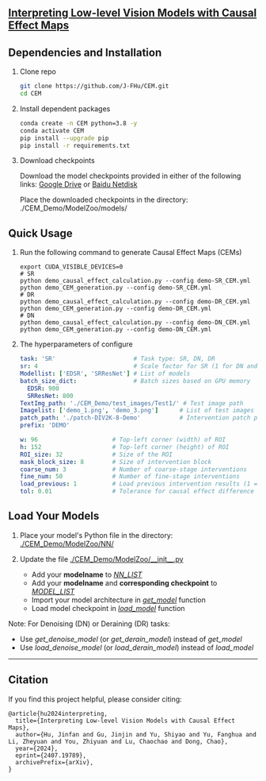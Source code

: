 ## [Interpreting Low-level Vision Models with Causal Effect Maps](https://arxiv.org/abs/2407.19789)<br>


## Dependencies and Installation

1. Clone repo
    ```bash
    git clone https://github.com/J-FHu/CEM.git
    cd CEM
    ```

2. Install dependent packages
    ```bash
    conda create -n CEM python=3.8 -y
    conda activate CEM
    pip install --upgrade pip
    pip install -r requirements.txt
    ```

3. Download checkpoints

   Download the model checkpoints provided in either of the following links: [Google Drive](https://drive.google.com/drive/folders/1Ns6-LQNJSBzF6ke57vS3aeLnTQSGKxa_?usp=sharing) or [Baidu Netdisk](https://pan.baidu.com/s/1nb86GtKsNHHyHMmpASw13g?pwd=353p) 

   Place the downloaded checkpoints in the directory: ./CEM_Demo/ModelZoo/models/


## Quick Usage

1. Run the following command to generate Causal Effect Maps (CEMs)
    ```Shell
    export CUDA_VISIBLE_DEVICES=0
    # SR
    python demo_causal_effect_calculation.py --config demo-SR_CEM.yml
    python demo_CEM_generation.py --config demo-SR_CEM.yml
    # DR
    python demo_causal_effect_calculation.py --config demo-DR_CEM.yml
    python demo_CEM_generation.py --config demo-DR_CEM.yml
    # DN
    python demo_causal_effect_calculation.py --config demo-DN_CEM.yml
    python demo_CEM_generation.py --config demo-DN_CEM.yml
    ```
   
2. The hyperparameters of configure
      ``` YAML
      task: 'SR'                      # Task type: SR, DN, DR
      sr: 4                           # Scale factor for SR (1 for DN and DR)
      Modellist: ['EDSR', 'SRResNet'] # List of models
      batch_size_dict:                # Batch sizes based on GPU memory
        EDSR: 900
        SRResNet: 800
      TextImg_path: './CEM_Demo/test_images/Test1/' # Test image path
      Imagelist: ['demo_1.png', 'demo_3.png']      # List of test images
      patch_path: './patch-DIV2K-8-Demo'           # Intervention patch path
      prefix: 'DEMO'
   
      w: 96                     # Top-left corner (width) of ROI
      h: 152                    # Top-left corner (height) of ROI
      ROI_size: 32              # Size of the ROI
      mask_block_size: 8        # Size of intervention block
      coarse_num: 3             # Number of coarse-stage interventions
      fine_num: 50              # Number of fine-stage interventions
      load_previous: 1          # Load previous intervention results (1 = yes, 0 = no)
      tol: 0.01                 # Tolerance for causal effect difference
      ```


## Load Your Models
1. Place your model's Python file in the directory: [./CEM_Demo/ModelZoo/NN/](./CEM_Demo/ModelZoo/NN/)

2. Update the file [./CEM_Demo/ModelZoo/\_\_init__.py](./CEM_Demo/ModelZoo/__init__.py)
   - Add your **modelname** to [_NN_LIST_](./CEM_Demo/ModelZoo/__init__.py#L7)
   - Add your **modelname** and **corresponding checkpoint** to [_MODEL_LIST_](./CEM_Demo/ModelZoo/__init__.py#L81)
   - Import your model architecture in  [_get_model_](./CEM_Demo/ModelZoo/__init__.py#L370) function
   - Load model checkpoint in [_load_model_](./CEM_Demo/ModelZoo/__init__.py#L565) function

Note: For Denoising (DN) or Deraining (DR) tasks:
   - Use _get_denoise_model_ (or _get_derain_model_) instead of _get_model_
   - Use _load_denoise_model_ (or _load_derain_model_) instead of _load_model_

---
## Citation
If you find this project helpful, please consider citing:

    @article{hu2024interpreting,
      title={Interpreting Low-level Vision Models with Causal Effect Maps}, 
      author={Hu, Jinfan and Gu, Jinjin and Yu, Shiyao and Yu, Fanghua and Li, Zheyuan and You, Zhiyuan and Lu, Chaochao and Dong, Chao},
      year={2024},
      eprint={2407.19789},
      archivePrefix={arXiv},
    }
